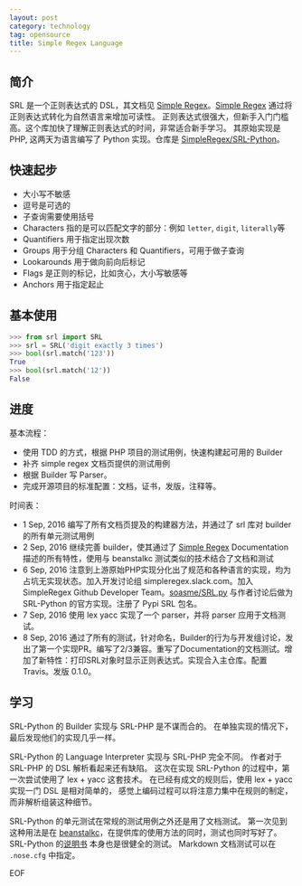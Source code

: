 ```yaml
---
layout: post
category: technology
tag: opensource
title: Simple Regex Language 
---
```


## 简介

SRL 是一个正则表达式的 DSL，其文档见 [Simple Regex]。[Simple Regex] 通过将正则表达式转化为自然语言来增加可读性。
正则表达式很强大，但新手入门门槛高。这个库加快了理解正则表达式的时间，非常适合新手学习。
其原始实现是 PHP, 这两天为语言编写了 Python 实现。仓库是 [SimpleRegex/SRL-Python]。

## 快速起步

- 大小写不敏感
- 逗号是可选的
- 子查询需要使用括号
- Characters 指的是可以匹配文字的部分：例如 `letter`, `digit`, `literally`等
- Quantifiers 用于指定出现次数
- Groups 用于分组 Characters 和 Quantifiers，可用于做子查询
- Lookarounds 用于做向前向后标记
- Flags 是正则的标记，比如贪心，大小写敏感等
- Anchors 用于指定起止

## 基本使用

```python
>>> from srl import SRL
>>> srl = SRL('digit exactly 3 times')
>>> bool(srl.match('123'))
True
>>> bool(srl.match('12'))
False
```

## 进度

基本流程：

- 使用 TDD 的方式，根据 PHP 项目的测试用例，快速构建起可用的 Builder
- 补齐 simple regex 文档页提供的测试用例
- 根据 Builder 写 Parser。
- 完成开源项目的标准配置：文档，证书，发版，注释等。

时间表：

- 1 Sep, 2016 编写了所有文档页提及的构建器方法，并通过了 srl 库对 builder 的所有单元测试用例
- 2 Sep, 2016 继续完善 builder，使其通过了 [Simple Regex] Documentation 描述的所有特性，使用与 beanstalkc 测试类似的技术结合了文档和测试
- 6 Sep, 2016 注意到上游原始PHP实现分化出了规范和各种语言的实现，均为占坑无实现状态。加入开发讨论组 simpleregex.slack.com。加入 SimpleRegex Github Developer Team。[soasme/SRL.py] 与作者讨论后做为 SRL-Python 的官方实现。注册了 Pypi SRL 包名。
- 7 Sep, 2016 使用 lex yacc 实现了一个 parser，并将 parser 应用于文档测试。
- 8 Sep, 2016 通过了所有的测试，针对命名，Builder的行为与开发组讨论，发出了第一个实现PR。编写了2/3兼容。重写了Documentation的文档测试。增加了新特性：打印SRL对象时显示正则表达式。实现合入主仓库。配置 Travis。发版 0.1.0。

## 学习

SRL-Python 的 Builder 实现与 SRL-PHP 是不谋而合的。
在单独实现的情况下，最后发现他们的实现几乎一样。

SRL-Python 的 Language Interpreter 实现与 SRL-PHP 完全不同。
作者对于 SRL-PHP 的 DSL 解析看起来还有缺陷。
这次在实现 SRL-Python 的过程中，第一次尝试使用了 lex + yacc 这套技术。
在已经有成文的规则后，使用 lex + yacc 实现一门 DSL 是相对简单的，
感觉上编码过程可以将注意力集中在规则的制定，而非解析组装这种细节。

SRL-Python 的单元测试在常规的测试用例之外还是用了文档测试。
第一次见到这种用法是在 [beanstalkc](https://github.com/earl/beanstalkc/)，在提供库的使用方法的同时，测试也同时写好了。
SRL-Python 的[说明书](https://github.com/SimpleRegex/SRL-Python/blob/master/specification.md) 本身也是很健全的测试。
Markdown 文档测试可以在 `.nose.cfg` 中指定。

EOF

[SRL]: https://github.com/SimpleRegex/SRL-PHP
[Simple Regex]: https://simple-regex.org
[soasme/SRL.py]: https://github.com/soasme/SRL.py
[SimpleRegex/SRL-Python]: https://github.com/SimpleRegex/SRL-Python
